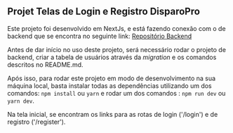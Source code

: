 ## Projet Telas de Login e Registro DisparoPro

Este projeto foi desenvolvido em NextJs, e está fazendo conexão com o de backend que se encontra no seguinte link: 
[Repositório Backend](https://github.com/dffs-code/login_typescript_TypeORM)

Antes de dar início no uso deste projeto, será necessário rodar o projeto de backend, criar a tabela de usuários através da *migration* e os comandos descritos no README.md.

Após isso, para rodar este projeto em modo de desenvolvimento na sua máquina local, basta instalar todas as dependências utilizando um dos comandos:
`npm install` ou `yarn`
e rodar um dos comandos :
`npm run dev` ou `yarn dev`.

Na tela inicial, se encontram os links para as rotas de login ('/login') e de registro ('/register').